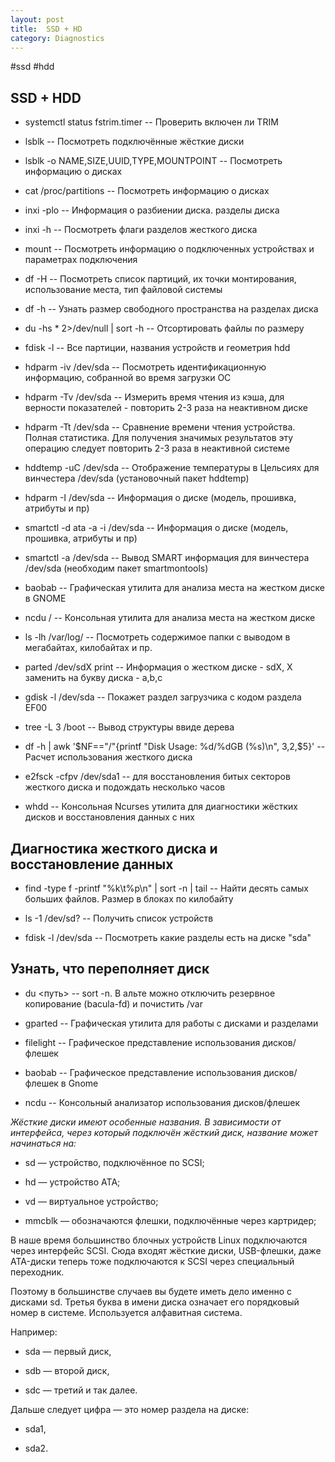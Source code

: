 ```yaml
---
layout: post
title:  SSD + HD
category: Diagnostics
---
```


#ssd #hdd

## SSD + HDD

- systemctl status fstrim.timer  --	Проверить включен ли TRIM

- lsblk  --	Посмотреть подключённые жёсткие диски

- lsblk -o NAME,SIZE,UUID,TYPE,MOUNTPOINT  --	Посмотреть информацию о дисках

- cat /proc/partitions -- 	Посмотреть информацию о дисках

- inxi -plo  --	Информация о разбиении диска. разделы диска

- inxi -h --	Посмотреть флаги разделов жесткого диска

- mount  --	Посмотреть информацию о подключенных устройствах и параметрах подключения

- df -H  --	Посмотреть список партиций, их точки монтирования, использование места, тип файловой системы

- df -h  --	Узнать размер свободного пространства на разделах диска

- du -hs * 2>/dev/null \| sort -h  --	Отсортировать файлы по размеру

- fdisk -l  --	Все партиции, названия устройств и геометрия hdd

- hdparm -iv /dev/sda --	Посмотреть идентификационную информацию, собранной во время загрузки ОС

- hdparm -Tv /dev/sda  --	Измерить время чтения из кэша, для верности показателей - повторить 2-3 раза на неактивном диске

- hdparm -Tt /dev/sda --	Сравнение времени чтения устройства. Полная статистика. Для получения значимых результатов эту операцию следует повторить 2-3 раза в неактивной системе

- hddtemp -uC /dev/sda --	Отображение температуры в Цельсиях для винчестера /dev/sda (установочный пакет hddtemp)

- hdparm -I /dev/sda  --	Информация о диске (модель, прошивка, атрибуты и пр)

- smartctl -d ata -a -i /dev/sda  --	Информация о диске (модель, прошивка, атрибуты и пр)

- smartctl -a /dev/sda  --	Вывод SMART информация для винчестера /dev/sda (необходим пакет smartmontools)

- baobab  --	Графическая утилита для анализа места на жестком диске в GNOME

- ncdu /  --	Консольная утилита для анализа места на жестком диске

- ls -lh /var/log/  --	Посмотреть содержимое папки с выводом в мегабайтах, килобайтах и пр. 

- parted /dev/sdX print  --	Информация о жестком диске - sdX, X заменить на букву диска - a,b,c

- gdisk -l /dev/sda --	Покажет раздел загрузчика с кодом раздела EF00

- tree -L 3 /boot --	Вывод структуры ввиде дерева

- df -h \| awk '$NF=="/"{printf "Disk Usage: %d/%dGB (%s)\n", $3,$2,$5}' --	Расчет использования жесткого диска

- e2fsck -cfpv /dev/sda1 --	для восстановления битых секторов жесткого диска и подождать несколько часов

- whdd --	Консольная Ncurses утилита для диагностики жёстких дисков и восстановления данных с них

## Диагностика жесткого диска и восстановление данных

- find -type f -printf "%k\t%p\n" \| sort -n \| tail --	Найти десять самых больших файлов. Размер в блоках по килобайту

- ls -1 /dev/sd?  --	Получить список устройств

- fdisk -l /dev/sda  --	Посмотреть какие разделы есть на диске "sda"

## Узнать, что переполняет диск

- du <путь>  --	sort -n. В альте можно отключить резервное копирование (bacula-fd) и почистить /var

- gparted --	Графическая утилита для работы с дисками и разделами

- filelight  --	Графическое представление использования дисков/
флешек

- baobab  --	Графическое представление использования дисков/флешек в Gnome

- ncdu  --	Консольный анализатор использования дисков/флешек

*Жёсткие диски имеют особенные названия. 
В зависимости от интерфейса, через который подключён жёсткий диск, название может начинаться на:*

- sd — устройство, подключённое по SCSI;

- hd — устройство ATA;

- vd — виртуальное устройство;

- mmcblk — обозначаются флешки, подключённые через картридер;

В наше время большинство блочных устройств Linux подключаются через интерфейс SCSI. Сюда входят жёсткие диски, USB-флешки, даже ATA-диски теперь тоже подключаются к SCSI через специальный переходник.

Поэтому в большинстве случаев вы будете иметь дело именно с дисками sd. Третья буква в имени диска означает его порядковый номер в системе. Используется алфавитная система.

Например: 

- sda — первый диск, 

- sdb — второй диск, 

- sdc — третий и так далее. 

Дальше следует цифра — это номер раздела на диске:

- sda1,
 
- sda2.

